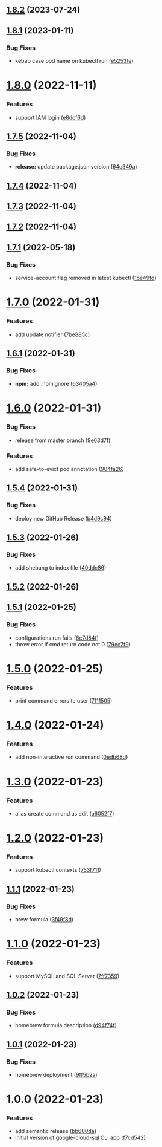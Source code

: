 ## [1.8.2](https://github.com/edosrecki/google-cloud-sql-cli/compare/v1.8.1...v1.8.2) (2023-07-24)

## [1.8.1](https://github.com/edosrecki/google-cloud-sql-cli/compare/v1.8.0...v1.8.1) (2023-01-11)


### Bug Fixes

* kebab case pod name on kubectl run ([e5253fe](https://github.com/edosrecki/google-cloud-sql-cli/commit/e5253fe3c7a0227d1323161255ea36c02a6ca672))

# [1.8.0](https://github.com/edosrecki/google-cloud-sql-cli/compare/v1.7.5...v1.8.0) (2022-11-11)


### Features

* support IAM login ([e8dcf6d](https://github.com/edosrecki/google-cloud-sql-cli/commit/e8dcf6d796984049e2a3b6a44b1ef458dd538c48))

## [1.7.5](https://github.com/edosrecki/google-cloud-sql-cli/compare/v1.7.4...v1.7.5) (2022-11-04)


### Bug Fixes

* **release:** update package.json version ([64c349a](https://github.com/edosrecki/google-cloud-sql-cli/commit/64c349aaeb48645d114e71c531ccfd8bb860cc02))

## [1.7.4](https://github.com/edosrecki/google-cloud-sql-cli/compare/v1.7.3...v1.7.4) (2022-11-04)

## [1.7.3](https://github.com/edosrecki/google-cloud-sql-cli/compare/v1.7.2...v1.7.3) (2022-11-04)

## [1.7.2](https://github.com/edosrecki/google-cloud-sql-cli/compare/v1.7.1...v1.7.2) (2022-11-04)

## [1.7.1](https://github.com/edosrecki/google-cloud-sql-cli/compare/v1.7.0...v1.7.1) (2022-05-18)


### Bug Fixes

* service-account flag removed in latest kubectl ([1be49fd](https://github.com/edosrecki/google-cloud-sql-cli/commit/1be49fd859d9ca472b58f582080e49be762e0374))

# [1.7.0](https://github.com/edosrecki/google-cloud-sql-cli/compare/v1.6.1...v1.7.0) (2022-01-31)


### Features

* add update notifier ([7be885c](https://github.com/edosrecki/google-cloud-sql-cli/commit/7be885cbc80da6ee529187c36d586ef6e7075b5c))

## [1.6.1](https://github.com/edosrecki/google-cloud-sql-cli/compare/v1.6.0...v1.6.1) (2022-01-31)


### Bug Fixes

* **npm:** add .npmignore ([63405a4](https://github.com/edosrecki/google-cloud-sql-cli/commit/63405a4368dde9ea85a3637fb0d59eb258926699))

# [1.6.0](https://github.com/edosrecki/google-cloud-sql-cli/compare/v1.5.4...v1.6.0) (2022-01-31)


### Bug Fixes

* release from master branch ([9e63d7f](https://github.com/edosrecki/google-cloud-sql-cli/commit/9e63d7f8490c9b275b051de1de8a6091ca13e53a))


### Features

* add safe-to-evict pod annotation ([904fa26](https://github.com/edosrecki/google-cloud-sql-cli/commit/904fa26c4f5aaa380902ca66c1658225bc723f06))

## [1.5.4](https://github.com/edosrecki/google-cloud-sql-cli/compare/v1.5.3...v1.5.4) (2022-01-31)


### Bug Fixes

* deploy new GitHub Release ([b4d9c94](https://github.com/edosrecki/google-cloud-sql-cli/commit/b4d9c94fa92c1aa8cb0a4b67b4d8ec73d4c332e7))

## [1.5.3](https://github.com/edosrecki/google-cloud-sql-cli/compare/v1.5.2...v1.5.3) (2022-01-26)


### Bug Fixes

* add shebang to index file ([40ddc86](https://github.com/edosrecki/google-cloud-sql-cli/commit/40ddc86a4c167e76e8dee294d71cd10d23ab0605))

## [1.5.2](https://github.com/edosrecki/google-cloud-sql-cli/compare/v1.5.1...v1.5.2) (2022-01-26)

## [1.5.1](https://github.com/edosrecki/google-cloud-sql-cli/compare/v1.5.0...v1.5.1) (2022-01-25)


### Bug Fixes

* configurations run fails ([6c7d84f](https://github.com/edosrecki/google-cloud-sql-cli/commit/6c7d84fb02580d287892a308ab32fce8af5e00e5))
* throw error if cmd return code not 0 ([79ec7f9](https://github.com/edosrecki/google-cloud-sql-cli/commit/79ec7f9a70748e7fe07b577d583fb7c399bc010a))

# [1.5.0](https://github.com/edosrecki/google-cloud-sql-cli/compare/v1.4.0...v1.5.0) (2022-01-25)


### Features

* print command errors to user ([7f11505](https://github.com/edosrecki/google-cloud-sql-cli/commit/7f11505c13ce9a89bbc790e571748e3d51b25271))

# [1.4.0](https://github.com/edosrecki/google-cloud-sql-cli/compare/v1.3.0...v1.4.0) (2022-01-24)


### Features

* add non-interactive run command ([0edb68d](https://github.com/edosrecki/google-cloud-sql-cli/commit/0edb68db764604b02e235fc7c19c568a0d0c942d))

# [1.3.0](https://github.com/edosrecki/google-cloud-sql-cli/compare/v1.2.0...v1.3.0) (2022-01-23)


### Features

* alias create command as edit ([a6052f7](https://github.com/edosrecki/google-cloud-sql-cli/commit/a6052f7be500769211bf7c615398dfe4f87bdf6d))

# [1.2.0](https://github.com/edosrecki/google-cloud-sql-cli/compare/v1.1.1...v1.2.0) (2022-01-23)


### Features

* support kubectl contexts ([753f711](https://github.com/edosrecki/google-cloud-sql-cli/commit/753f711d7087482141155b976ebf23fa5656793f))

## [1.1.1](https://github.com/edosrecki/google-cloud-sql-cli/compare/v1.1.0...v1.1.1) (2022-01-23)


### Bug Fixes

* brew formula ([3f49f8d](https://github.com/edosrecki/google-cloud-sql-cli/commit/3f49f8d6e8f53d6e6e2143c76339c1f2e6761004))

# [1.1.0](https://github.com/edosrecki/google-cloud-sql-cli/compare/v1.0.2...v1.1.0) (2022-01-23)


### Features

* support MySQL and SQL Server ([7ff7359](https://github.com/edosrecki/google-cloud-sql-cli/commit/7ff73599ce5ccf55232e1c32891d71a7b0232c79))

## [1.0.2](https://github.com/edosrecki/google-cloud-sql-cli/compare/v1.0.1...v1.0.2) (2022-01-23)


### Bug Fixes

* homebrew formula description ([d94f74f](https://github.com/edosrecki/google-cloud-sql-cli/commit/d94f74fd49774e8bd67c72fa96b515cd902eaf7b))

## [1.0.1](https://github.com/edosrecki/google-cloud-sql-cli/compare/v1.0.0...v1.0.1) (2022-01-23)


### Bug Fixes

* homebrew deployment ([9ff5b2a](https://github.com/edosrecki/google-cloud-sql-cli/commit/9ff5b2a38426bc1d92ffa236078365242f3d46a7))

# 1.0.0 (2022-01-23)


### Features

* add semantic release ([bb600da](https://github.com/edosrecki/google-cloud-sql-cli/commit/bb600da2862e52ebdca924febf0955bdfb9afffc))
* initial version of google-cloud-sql CLI app ([f7cd542](https://github.com/edosrecki/google-cloud-sql-cli/commit/f7cd542446cd856f7deb7f7d3fba96c371cc6989))
